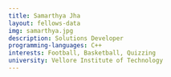 ```yaml
---
title: Samarthya Jha
layout: fellows-data
img: samarthya.jpg
description: Solutions Developer
programming-languages: C++
interests: Football, Basketball, Quizzing
university: Vellore Institute of Technology
---
```

